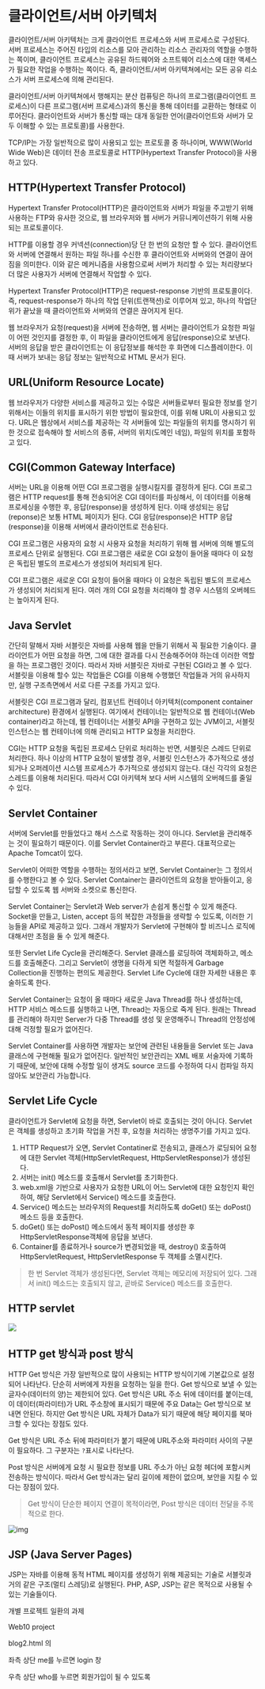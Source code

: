# 클라이언트/서버 아키텍처

클라이언트/서버 아키텍처는 크게 클라이언트 프로세스와 서버 프로세스로 구성된다. 서버 프로세스는 주어진 타입의 리소스를 모아 관리하는 리소스 관리자의 역할을 수행하는 쪽이며, 클라이언트 프로세스는 공유된 하드웨어와 소프트웨어 리소스에 대한 액세스가 필요한 작업을 수행하는 쪽이다. 즉, 클라이언트/서버 아키텍쳐에서는 모든 공유 리소스가 서버 프로세스에 의해 관리된다.

클라이언트/서버 아키텍쳐에서 행해지는 분산 컴퓨팅은 하나의 프로그램(클라이언트 프로세스)이 다른 프로그램(서버 프로세스)과의 통신을 통해 데이터를 교환하는 형태로 이루어진다. 클라이언트와 서버가 통신할 때는 대개 동일한 언어(클라이언트와 서버가 모두 이해할 수 있는 프로토콜)를 사용한다.

TCP/IP는 가장 일반적으로 많이 사용되고 있는 프로토콜 중 하나이며, WWW(World Wide Web)은 데이터 전송 프로토콜로 HTTP(Hypertext Transfer Protocol)을 사용하고 있다.



## HTTP(Hypertext Transfer Protocol)

Hypertext Transfer Protocol(HTTP)은 클라이언트와 서버가 파일을 주고받기 위해 사용하는 FTP와 유사한 것으로, 웹 브라우저와 웹 서버가 커뮤니케이션하기 위해 사용되는 프로토콜이다.

HTTP를 이용할 경우 커넥션(connection)당 단 한 번의 요청만 할 수 있다. 클라이언트와 서버에 연결해서 원하는 파일 하나를 수신한 후 클라이언트와 서버와의 연결이 끊어짐을 의미한다. 이와 같은 메커니즘을 사용함으로써 서버가 처리할 수 있는 처리량보다 더 많은 사용자가 서버에 연결해서 작업할 수 있다. 

Hypertext Transfer Protocol(HTTP)은 request-response 기반의 프로토콜이다. 즉, request-response가 하나의 작업 단위(트랜잭션)로 이루어져 있고, 하나의 작업단위가 끝났을 때 클라이언트와 서버와의 연결은 끊어지게 된다. 

웹 브라우저가 요청(request)을 서버에 전송하면, 웹 서버는 클라이언트가 요청한 파일이 어떤 것인지를 결정한 후, 이 파일을 클라이언트에게 응답(response)으로 보낸다. 서버의 응답을 받은 클라이언트는 이 응답정보를 해석한 후 화면에 디스플레이한다. 이때 서버가 보내는 응답 정보는 일반적으로 HTML 문서가 된다.



## URL(Uniform Resource Locate)

웹 브라우저가 다양한 서비스를 제공하고 있는 수많은 서버들로부터 필요한 정보를 얻기 위해서는 이들의 위치를 표시하기 위한 방법이 필요한데, 이를 위해 URL이 사용되고 있다. URL은 웹상에서 서비스를 제공하는 각 서버들에 있는 파일들의 위치를 명시하기 위한 것으로 접속해야 할 서비스의 종류, 서버의 위치(도메인 네임), 파일의 위치를 포함하고 있다.



## CGI(Common Gateway Interface)

서버는 URL을 이용해 어떤 CGI 프로그램을 실행시킬지를 결정하게 된다. CGI 프로그램은 HTTP request를 통해 전송되어온 CGI 데이터를 파싱해서, 이 데이터를 이용해 프로세싱을 수행한 후, 응답(response)을 생성하게 된다. 이때 생성되는 응답(reponse)은 보통 HTML 페이지가 된다. CGI 응답(response)은 HTTP 응답(response)을 이용해 서버에서 클라이언트로 전송된다.

CGI 프로그램은 사용자의 요청 시 사용자 요청을 처리하기 위해 웹 서버에 의해 별도의 프로세스 단위로 실행된다. CGI 프로그램은 새로운 CGI 요청이 들어올 때마다 이 요청은 독립된 별도의 프로세스가 생성되어 처리되게 된다. 

CGI 프로그램은 새로운 CGI 요청이 들어올 때마다 이 요청은 독립된 별도의 프로세스가 생성되어 처리되게 된다. 여러 개의 CGI 요청을 처리해야 할 경우 시스템의 오버헤드는 높아지게 된다.



## Java Servlet

간단히 말해서 자바 서블릿은 자바를 사용해 웹을 만들기 위해서 꼭 필요한 기술이다. 클라이언트가 어떤 요청을 하면, 그에 대한 결과를 다시 전송해주어야 하는데 이러한 역할을 하는 프로그램인 것이다. 따라서 자바 서블릿은  자바로 구현된 CGI라고 볼 수 있다. 서블릿을 이용해 할수 있는 작업들은 CGI를 이용해 수행했던 작업들과 거의 유사하지만, 실행 구조측면에서 서로 다른 구조를 가지고 있다.

서블릿은 CGI 프로그램과 달리, 컴포넌트 컨테이너 아키텍처(component container architecture) 환경에서 실행된다. 여기에서 컨테이너는 일반적으로 웹 컨테이너(Web container)라고 하는데, 웹 컨테이너는 서블릿 API을 구현하고 있는 JVM이고, 서블릿 인스턴스는 웹 컨테이너에 의해 관리되고 HTTP 요청을 처리한다.

CGI는 HTTP 요청을 독립된 프로세스 단위로 처리하는 반면, 서블릿은 스레드 단위로 처리한다. 하나 이상의 HTTP 요청이 발생할 경우, 서블릿 인스턴스가 추가적으로 생성되거나 오퍼레이션 시스템 프로세스가 추가적으로 생성되지 않는다. 대신 각각의 요청은 스레드를 이용해 처리된다. 따라서 CGI 아키텍쳐 보다 서버 시스템의 오버헤드를 줄일 수 있다. 



## Servlet Container

서버에 Servlet를 만들었다고 해서 스스로 작동하는 것이 아니다. Servlet을 관리해주는 것이 필요하기 때문이다. 이를 Servlet Container라고 부른다. 대표적으로는 Apache Tomcat이 있다.

Servlet이 어떠한 역할을 수행하는 정의서라고 보면, Servlet Container는 그 정의서를 수행한다고 볼 수 있다. Servlet Container는 클라이언트의 요청을 받아들이고, 응답할 수 있도록 웹 서버와 소켓으로 통신한다.

Servlet Container는 Servlet과 Web server가 손쉽게 통신할 수 있게 해준다. Socket을 만들고, Listen, accept 등의 복잡한 과정들을 생략할 수 있도록, 이러한 기능들을 API로 제공하고 있다. 그래서 개발자가 Servlet에 구현해야 할 비즈니스 로직에 대해서만 초점을 둘 수 있게 해준다.

또한 Servlet Life Cycle을 관리해준다. Servlet 클래스를 로딩하여 객체화하고, 메소드를 호출해준다. 그리고 Servlet이 생명을 다하게 되면 적절하게 Garbage Collection을 진행하는 편의도 제공한다. Servlet Life Cycle에 대한 자세한 내용은 후술하도록 한다.

Servlet Container는 요청이 올 때마다 새로운 Java Thread를 하나 생성하는데, HTTP 서비스 메소드를 실행하고 나면, Thread는 자동으로 죽게 된다. 원래는 Thread를 관리해야 하지만 Server가 다중 Thread를 생성 및 운영해주니 Thread의 안정성에 대해 걱정할 필요가 없어진다.

Servlet Container를 사용하면 개발자는 보안에 관련된 내용들을 Servlet 또는 Java 클래스에 구현해둘 필요가 없어진다. 일반적인 보안관리는 XML 배포 서술자에 기록하기 때문에, 보안에 대해 수정할 일이 생겨도 source 코드를 수정하여 다시 컴파일 하지 않아도 보안관리 가능합니다.



## Servlet Life Cycle

클라이언트가 Servlet에 요청을 하면, Servlet이 바로 호출되는 것이 아니다. Servlet은 객체를 생성하고 초기화 작업을 거친 후, 요청을 처리하는 생명주기를 가지고 있다.

1. HTTP Request가 오면, Servlet Contatiner로 전송되고, 클래스가 로딩되어 요청에 대한 Servlet 객체(HttpServletRequest, HttpServletResponse)가 생성된다.
2. 서버는 init() 메소드를 호출해서 Servlet를 초기화한다.
3. web.xml을 기반으로 사용자가 요청한 URL이 어느 Servlet에 대한 요청인지 확인하여, 해당 Servlet에서 Service() 메소드를 호출한다.
4. Service() 메소드는 브라우저의 Request를 처리하도록 doGet() 또는 doPost() 메소드 등을 호출한다.
5. doGet() 또는 doPost() 메소드에서 동적 페이지를 생성한 후 HttpServletResponse객체에 응답을 보낸다.
6. Container를 종료하거나 source가 변경되었을 때, destroy() 호출하여 HttpServletRequest, HttpServletResponse 두 객체를 소멸시킨다.

> 한 번 Servlet 객체가 생성된다면, Servlet 객체는 메모리에 저장되어 있다. 그래서 init() 메소드는 호출되지 않고, 곧바로 Service() 메소드를 호출한다.



## HTTP servlet

![](https://1.bp.blogspot.com/-45Enya5j6Vc/YDtV5CVLfsI/AAAAAAAAGYI/cLkVw8Ao4qQWt0OJJK-LO71uVSVYa2CoACLcBGAsYHQ/w597-h640/aa.jpg)



## HTTP get 방식과 post 방식

HTTP Get 방식은 가장 일반적으로 많이 사용되는 HTTP 방식이기에 기본값으로  설정되어 나타난다. 단순히 서버에게 자원을 요청하는 일을 한다. Get 방식으로 보낼 수 있는 글자수(데이터의 양)는 제한되어 있다. Get 방식은 URL 주소 뒤에 데이터를 붙이는데, 이 데이터(파라미터)가 URL 주소창에 표시되기 때문에 주요 Data는 Get 방식으로 보내면 안된다. 하지만 Get 방식은 URL 자체가 Data가 되기 때문에 해당 페이지를 북마크할 수 있다는 장점도 있다.

Get 방식은 URL 주소 뒤에 파라미터가 붙기 때문에 URL주소와 파라미터 사이의 구분이 필요하다. 그 구분자는 `?`표시로 나타난다. 

Post 방식은 서버에게 요청 시 필요한 정보를 URL 주소가 아닌 요청 헤더에 포함시켜 전송하는 방식이다. 따라서 Get 방식과는 달리 길이에 제한이 없으며, 보안을 지킬 수 있다는 장점이 있다.

> Get 방식이 단순한 페이지 연결이 목적이라면, Post 방식은 데이터 전달을 주목적으로 한다.

![img](https://1.bp.blogspot.com/-vkKQHCF5jvo/YDtV5JHt5jI/AAAAAAAAGYE/LvPduZZ2iYMkLqegYKiKBC6-ZZPXSaUwwCLcBGAsYHQ/s16000/Http%2Brequest%2B%2526%2Bresponse.png)



## JSP (Java Server Pages)

JSP는 자바를 이용해 동적 HTML 페이지를 생성하기 위해 제공되는 기술로 서블릿과 거의 같은 구조(멀티 스레딩)로 실행된다. PHP, ASP, JSP는 같은 목적으로 사용될 수 있는 기술들이다.









개별 프로젝트 일환의 과제

Web10 project

blog2.html 의 

좌측 상단 me를 누르면 login 창

우측 상단 who를 누르면 회원가입이 될 수 있도록

